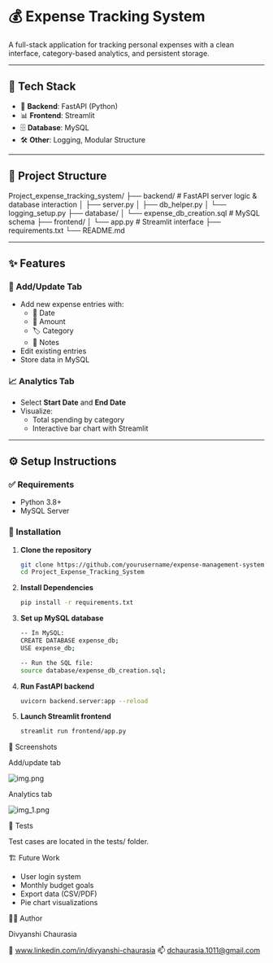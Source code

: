 # 💰 Expense Tracking System

A full-stack application for tracking personal expenses with a clean interface, category-based analytics, and persistent storage.

---

## 🔧 Tech Stack

- 🎯 **Backend**: FastAPI (Python)
- 📊 **Frontend**: Streamlit
- 🗄️ **Database**: MySQL
- 🛠️ **Other**: Logging, Modular Structure

---

## 📁 Project Structure

Project_expense_tracking_system/
├── backend/ # FastAPI server logic & database interaction
│ ├── server.py
│ ├── db_helper.py
│ └── logging_setup.py
├── database/
│ └── expense_db_creation.sql # MySQL schema
├── frontend/
│ └── app.py # Streamlit interface
├── requirements.txt
└── README.md


---

## ✨ Features

### 🧾 Add/Update Tab
- Add new expense entries with:
  - 📅 Date
  - 💸 Amount
  - 🏷️ Category
  - 📝 Notes
- Edit existing entries
- Store data in MySQL

### 📈 Analytics Tab
- Select **Start Date** and **End Date**
- Visualize:
  - Total spending by category
  - Interactive bar chart with Streamlit

---

## ⚙️ Setup Instructions

### ✅ Requirements
- Python 3.8+
- MySQL Server

### 🧪 Installation

1. **Clone the repository**
   ```bash
   git clone https://github.com/yourusername/expense-management-system.git
   cd Project_Expense_Tracking_System

2. **Install Dependencies**
    ```bash
    pip install -r requirements.txt

3. **Set up MySQL database**
    ```bash
   -- In MySQL:
    CREATE DATABASE expense_db;
    USE expense_db;
    
    -- Run the SQL file:
    source database/expense_db_creation.sql;

4. **Run FastAPI backend**
    ```bash
   uvicorn backend.server:app --reload

5. **Launch Streamlit frontend**
    ```bash
    streamlit run frontend/app.py
   
📸 Screenshots

Add/update tab

![img.png](img.png)

Analytics tab

![img_1.png](img_1.png)

🧪 Tests

Test cases are located in the tests/ folder.

🏗️ Future Work
- User login system
- Monthly budget goals
- Export data (CSV/PDF)
- Pie chart visualizations


👩‍💻 Author

Divyanshi Chaurasia

🔗 www.linkedin.com/in/divyanshi-chaurasia
📫 dchaurasia.1011@gmail.com
